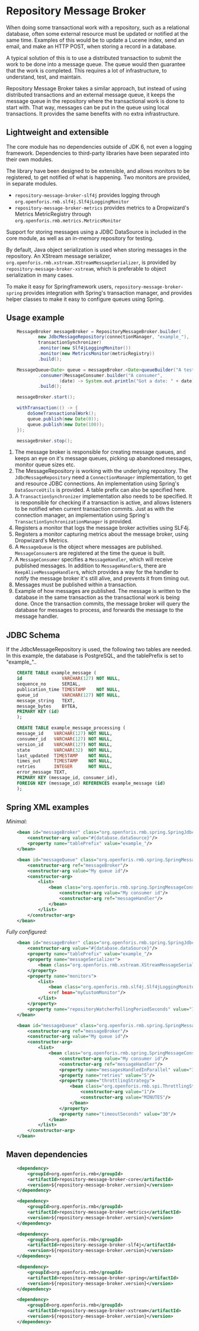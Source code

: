 Repository Message Broker
=========================
When doing some transactional work with a repository, such as a relational database,
often some external resource must be updated or notified at the same time.
Examples of this would be to update a Lucene index, send an email, and make an HTTP POST, when storing a record in a database.

A typical solution of this is to use a distributed transaction to submit the work to be done into a message queue.
The queue would then guarantee that the work is completed.
This requires a lot of infrastructure, to understand, test, and maintain.

Repository Message Broker takes a similar approach, but instead of using distributed transactions
and an external message queue, it keeps the message queue in the repository where the transactional work is done to
start with. That way, messages can be put in the queue using local transactions.
It provides the same benefits with no extra infrastructure.


Lightweight and extensible
--------------------------
The core module has no dependencies outside of JDK 6, not even a logging framework.
Dependencies to third-party libraries have been separated into their own modules.

The library have been designed to be extensible, and allows monitors to be registered,
to get notified of what is happening. Two monitors are provided, in separate modules.

* `repository-message-broker-slf4j` provides logging through `org.openforis.rmb.slf4j.Slf4jLoggingMonitor`
* `repository-message-broker-metrics` provides metrics to a Dropwizard's Metrics MetricRegistry through
  `org.openforis.rmb.metrics.MetricsMonitor`

Support for storing messages using a JDBC DataSource is included in the core module,
as well as an in-memory repository for testing.

By default, Java object serialization is used when storing messages in the repository.
An XStream message serializer, `org.openforis.rmb.xstream.XStreamMessageSerializer`,
is provided by `repository-message-broker-xstream`,
which is preferable to object serialization in many cases.

To make it easy for Springframework users, `repository-message-broker-spring` provides integration with
Spring's transaction manager, and provides helper classes to make it easy to configure queues using Spring.

Usage example
-------------
```java
    MessageBroker messageBroker = RepositoryMessageBroker.builder(              // (1)
            new JdbcMessageRepository(connectionManager, "example_"),           // (2)
            transactionSynchronizer)                                            // (3)
            .monitor(new Slf4jLoggingMonitor())                                 // (4)
            .monitor(new MetricsMonitor(metricRegistry))                        // (5)
            .build();

    MessageQueue<Date> queue = messageBroker.<Date>queueBuilder("A test queue") // (6)
            .consumer(MessageConsumer.builder("A consumer",
                    (date) -> System.out.println("Got a date: " + date)))       // (7)
            .build();

    messageBroker.start();

    withTransaction(() -> {                                                     // (8)
        doSomeTransactionalWork();
        queue.publish(new Date(0));                                             // (9)
        queue.publish(new Date(100));
    });

    messageBroker.stop();
```

1. The message broker is responsible for creating message queues, and keeps an eye on it's message queues,
picking up abandoned messages, monitor queue sizes etc.
2. The MessageRepository is working with the underlying repository.
The `JdbcMessageRepository` need a `ConnectionManager` implementation, to get and resource JDBC connections.
An implementation using Spring's `DataSourceUtils` is provided. A table prefix can also be specified here.
3. A `TransactionSynchronizer` implementation also needs to be specified. It is responsible for checking
if a transaction is active, and allows listeners to be notified when current transaction commits.
Just as with the connection manager, an implementation using Spring's `TransactionSynchronizationManager` is provided.
4. Registers a monitor that logs the message broker activities using SLF4j.
5. Registers a monitor capturing metrics about the message broker, using Dropwizard's Metrics.
6. A `MessageQueue` is the object where messages are published. `MessageConsumer`s are registered at the time
the queue is built.
7. A `MessageConsumer` specifies a `MessageHandler`, which will receive published messages. In addition to
`MessageHandler`s, there are `KeepAliveMessageHandler`s, which provides a way for the handler to
notify the message broker it's still alive, and prevents it from timing out.
8. Messages must be published within a transaction.
9. Example of how messages are published. The message is written to the database in the same transaction
as the transactional work is being done. Once the transaction commits, the message broker will query
the database for messages to process, and forwards the message to the message handler.


JDBC Schema
-----------
If the JdbcMessageRepository is used, the following two tables are needed. In this example,
the database is PostgreSQL, and the tablePrefix is set to "example_"..

```sql
    CREATE TABLE example_message (
    id               VARCHAR(127) NOT NULL,
    sequence_no      SERIAL,
    publication_time TIMESTAMP    NOT NULL,
    queue_id         VARCHAR(127) NOT NULL,
    message_string   TEXT,
    message_bytes    BYTEA,
    PRIMARY KEY (id)
    );

    CREATE TABLE example_message_processing (
    message_id    VARCHAR(127) NOT NULL,
    consumer_id   VARCHAR(127) NOT NULL,
    version_id    VARCHAR(127) NOT NULL,
    state         VARCHAR(32)  NOT NULL,
    last_updated  TIMESTAMP    NOT NULL,
    times_out     TIMESTAMP    NOT NULL,
    retries       INTEGER      NOT NULL,
    error_message TEXT,
    PRIMARY KEY (message_id, consumer_id),
    FOREIGN KEY (message_id) REFERENCES example_message (id)
    );
```

Spring XML examples
-------------------
*Minimal:*

```xml
    <bean id="messageBroker" class="org.openforis.rmb.spring.SpringJdbcMessageBroker">
        <constructor-arg value="#{database.dataSource}"/>
        <property name="tablePrefix" value="example_"/>
    </bean>

    <bean id="messageQueue" class="org.openforis.rmb.spring.SpringMessageQueue">
        <constructor-arg ref="messageBroker"/>
        <constructor-arg value="My queue id"/>
        <constructor-arg>
            <list>
                <bean class="org.openforis.rmb.spring.SpringMessageConsumer">
                    <constructor-arg value="My consumer id"/>
                    <constructor-arg ref="messageHandler"/>
                </bean>
            </list>
        </constructor-arg>
    </bean>
```

*Fully configured:*
```xml
    <bean id="messageBroker" class="org.openforis.rmb.spring.SpringJdbcMessageBroker">
        <constructor-arg value="#{database.dataSource}"/>
        <property name="tablePrefix" value="example_"/>
        <property name="messageSerializer">
            <bean class="org.openforis.rmb.xstream.XStreamMessageSerializer"/>
        </property>
        <property name="monitors">
            <list>
                <bean class="org.openforis.rmb.slf4j.Slf4jLoggingMonitor"/
                <ref bean="myCustomMonitor"/>
            </list>
        </property>
        <property name="repositoryWatcherPollingPeriodSeconds" value="10"/>
    </bean>

    <bean id="messageQueue" class="org.openforis.rmb.spring.SpringMessageQueue">
        <constructor-arg ref="messageBroker"/>
        <constructor-arg value="My queue id"/>
        <constructor-arg>
            <list>
                <bean class="org.openforis.rmb.spring.SpringMessageConsumer">
                    <constructor-arg value="My consumer id"/>
                    <constructor-arg ref="messageHandler"/>
                    <property name="messagesHandledInParallel" value="1"/>
                    <property name="retries" value="5"/>
                    <property name="throttlingStrategy">
                        <bean class="org.openforis.rmb.spi.ThrottlingStrategy$ExponentialBackoff">
                            <constructor-arg value="1"/>
                            <constructor-arg value="MINUTES"/>
                        </bean>
                    </property>
                    <property name="timeoutSeconds" value="30"/>
                </bean>
            </list>
        </constructor-arg>
    </bean>
```

Maven dependencies
------------------
```xml
    <dependency>
        <groupId>org.openforis.rmb</groupId>
        <artifactId>repository-message-broker-core</artifactId>
        <version>${repository-message-broker.version}</version>
    </dependency>

    <dependency>
        <groupId>org.openforis.rmb</groupId>
        <artifactId>repository-message-broker-metrics</artifactId>
        <version>${repository-message-broker.version}</version>
    </dependency>

    <dependency>
        <groupId>org.openforis.rmb</groupId>
        <artifactId>repository-message-broker-slf4j</artifactId>
        <version>${repository-message-broker.version}</version>
    </dependency>

    <dependency>
        <groupId>org.openforis.rmb</groupId>
        <artifactId>repository-message-broker-spring</artifactId>
        <version>${repository-message-broker.version}</version>
    </dependency>

    <dependency>
        <groupId>org.openforis.rmb</groupId>
        <artifactId>repository-message-broker-xstream</artifactId>
        <version>${repository-message-broker.version}</version>
    </dependency>
```